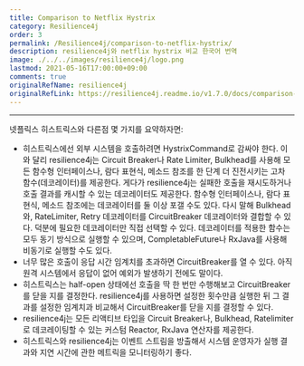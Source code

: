 ```yaml
---
title: Comparison to Netflix Hystrix
category: Resilience4j
order: 3
permalink: /Resilience4j/comparison-to-netflix-hystrix/
description: resilience4j와 netflix hystrix 비교 한국어 번역
image: ./../../images/resilience4j/logo.png
lastmod: 2021-05-16T17:00:00+09:00
comments: true
originalRefName: resilience4j
originalRefLink: https://resilience4j.readme.io/v1.7.0/docs/comparison-to-netflix-hystrix
---
```


---

넷플릭스 히스트릭스와 다른점 몇 가지를 요약하자면:

- 히스트릭스에선 외부 시스템을 호출하려면 HystrixCommand로 감싸야 한다. 이와 달리 resilience4j는 Circuit Breaker나 Rate Limiter, Bulkhead를 사용해 모든 함수형 인터페이스나, 람다 표현식, 메소드 참조를 한 단계 더 진전시키는 고차 함수(데코레이터)를 제공한다. 게다가 resilience4j는 실패한 호출을 재시도하거나 호출 결과를 캐시할 수 있는 데코레이터도 제공한다. 함수형 인터페이스나, 람다 표현식, 메소드 참조에는 데코레이터를 둘 이상 포갤 수도 있다. 다시 말해 Bulkhead와, RateLimiter, Retry 데코레이터를 CircuitBreaker 데코레이터와 결합할 수 있다. 덕분에 필요한 데코레이터만 직접 선택할 수 있다. 데코레이터를 적용한 함수는 모두 동기 방식으로 실행할 수 있으며, CompletableFuture나 RxJava를 사용해 비동기로 실행할 수도 있다.
- 너무 많은 호출이 응답 시간 임계치를 초과하면 CircuitBreaker를 열 수 있다. 아직 원격 시스템에서 응답이 없어 예외가 발생하기 전에도 말이다.
- 히스트릭스는 half-open 상태에선 호출을 딱 한 번만 수행해보고 CircuitBreaker를 닫을 지를 결정한다. resilience4j를 사용하면 설정한 횟수만큼 실행한 뒤 그 결과를 설정한 임계치과 비교해서 CircuitBreaker를 닫을 지를 결정할 수 있다.
- resilience4j는 모든 리액티브 타입을 Circuit Breaker나, Bulkhead, Ratelimiter로 데코레이팅할 수 있는 커스텀 Reactor, RxJava 연산자를 제공한다.
- 히스트릭스와 resilience4j는 이벤트 스트림을 방출해서 시스템 운영자가 실행 결과와 지연 시간에 관한 메트릭을 모니터링하기 좋다.